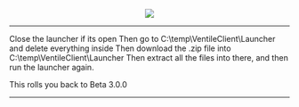 <p align="center">
    <a href="https://cdn.discordapp.com/icons/830150823652491324/a_8ae5da1a866f69ac8fb4062464ba3d0f.webp?size=128">
        <img src="https://cdn.discordapp.com/icons/830150823652491324/a_8ae5da1a866f69ac8fb4062464ba3d0f.webp?size=128" />
    </a>
</p>


---
Close the launcher if its open
Then go to C:\temp\VentileClient\Launcher and delete everything inside
Then download the .zip file into C:\temp\VentileClient\Launcher
Then extract all the files into there, and then run the launcher again.

This rolls you back to Beta 3.0.0

------
